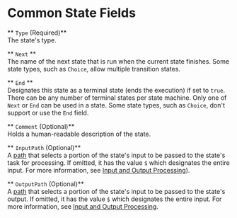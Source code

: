 # Common State Fields<a name="amazon-states-language-common-fields"></a>

** `Type` \(Required\)**  
The state's type\.

** `Next` **  
The name of the next state that is run when the current state finishes\. Some state types, such as `Choice`, allow multiple transition states\.

** `End` **  
Designates this state as a terminal state \(ends the execution\) if set to `true`\. There can be any number of terminal states per state machine\. Only one of `Next` or `End` can be used in a state\. Some state types, such as `Choice`, don't support or use the `End` field\.

** `Comment` \(Optional\)**  
Holds a human\-readable description of the state\.

** `InputPath` \(Optional\)**  
A [path](amazon-states-language-input-output-processing.md) that selects a portion of the state's input to be passed to the state's task for processing\. If omitted, it has the value `$` which designates the entire input\. For more information, see [Input and Output Processing](amazon-states-language-input-output-processing.md)\)\.

** `OutputPath` \(Optional\)**  
A [path](amazon-states-language-input-output-processing.md) that selects a portion of the state's input to be passed to the state's output\. If omitted, it has the value `$` which designates the entire input\. For more information, see [Input and Output Processing](amazon-states-language-input-output-processing.md)\.